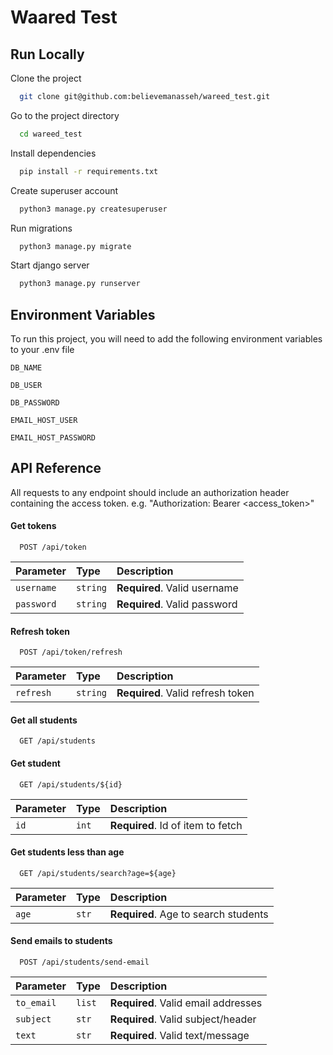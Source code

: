 
# Waared Test




## Run Locally

Clone the project

```bash
  git clone git@github.com:believemanasseh/wareed_test.git
```

Go to the project directory

```bash
  cd wareed_test
```

Install dependencies

```bash
  pip install -r requirements.txt
```

Create superuser account

```bash
  python3 manage.py createsuperuser
```

Run migrations

```bash
  python3 manage.py migrate
```

Start django server

```bash
  python3 manage.py runserver
```


## Environment Variables

To run this project, you will need to add the following environment variables to your .env file

`DB_NAME`

`DB_USER`

`DB_PASSWORD`

`EMAIL_HOST_USER`

`EMAIL_HOST_PASSWORD`


## API Reference
All requests to any endpoint should include an authorization header containing the access token. e.g. "Authorization: Bearer <access_token>"


#### Get tokens

```http
  POST /api/token
```

| Parameter | Type     | Description                       |
| :-------- | :------- | :-------------------------------- |
| `username`      | `string` | **Required**. Valid username |
| `password`      | `string` | **Required**. Valid password |

#### Refresh token

```http
  POST /api/token/refresh
```

| Parameter | Type     | Description                       |
| :-------- | :------- | :-------------------------------- |
| `refresh`      | `string` | **Required**. Valid refresh token |

#### Get all students

```http
  GET /api/students
```

#### Get student

```http
  GET /api/students/${id}
```

| Parameter | Type     | Description                       |
| :-------- | :------- | :-------------------------------- |
| `id`      | `int` | **Required**. Id of item to fetch |

#### Get students less than age

```http
  GET /api/students/search?age=${age}
```

| Parameter | Type     | Description                       |
| :-------- | :------- | :-------------------------------- |
| `age`      | `str` | **Required**. Age to search students |

#### Send emails to students

```http
  POST /api/students/send-email
```

| Parameter | Type     | Description                       |
| :-------- | :------- | :-------------------------------- |
| `to_email`      | `list` | **Required**. Valid email addresses |
| `subject`      | `str` | **Required**. Valid subject/header |
| `text`      | `str` | **Required**. Valid text/message |




